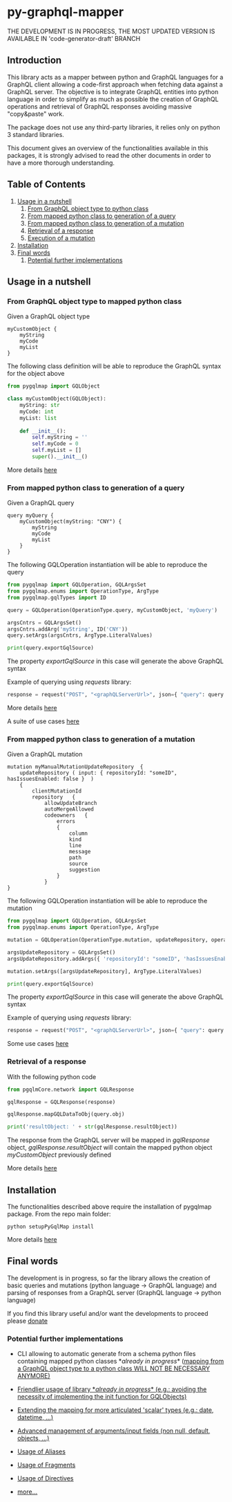# py-graphql-mapper

THE DEVELOPMENT IS IN PROGRESS, THE MOST UPDATED VERSION IS AVAILABLE IN 'code-generator-draft' BRANCH
## Introduction

This library acts as a mapper between python and GraphQL languages for a GraphQL client allowing a code-first approach when fetching data against a GraphQL server.
The objective is to integrate GraphQL entities into python language in order to simplify as much as possible the creation of GraphQL operations and retrieval of GraphQL responses avoiding massive "copy&paste" work.

The package does not use any third-party libraries, it relies only on python 3 standard libraries. 

This document gives an overview of the functionalities available in this packages, it is strongly advised to read the other documents in order to have a more thorough understanding.


## Table of Contents

1. [Usage in a nutshell](#usage-in-a-nutshell)
    1. [From GraphQL object type to python class](#from-graphql-object-type-to-mapped-python-class)
    2. [From mapped python class to generation of a query](#from-mapped-python-class-to-generation-of-a-query)
    2. [From mapped python class to generation of a mutation](#from-mapped-python-class-to-generation-of-a-mutation)
    3. [Retrieval of a response](#retrieval-of-a-response)
    4. [Execution of a mutation](#execution-of-a-mutation)
2. [Installation](#installation)
3. [Final words](#final-words)
    1. [Potential further implementations](#potential-further-implementations)


## Usage in a nutshell

### From GraphQL object type to mapped python class

Given a GraphQL object type

```
myCustomObject {
    myString
    myCode
    myList
}
```

The following class definition will be able to reproduce the GraphQL syntax for the object above

```python
from pygqlmap import GQLObject

class myCustomObject(GQLObject): 
    myString: str
    myCode: int
    myList: list
    
    def __init__():
        self.myString = ''
        self.myCode = 0
        self.myList = []
        super().__init__()
```

More details [here](https://github.com/dapalex/py-graphql-mapper/blob/main/pygqlmap/README.MD#creation-of-a-mappable-python-object)

### From mapped python class to generation of a query

Given a GraphQL query

```
query myQuery {
    myCustomObject(myString: "CNY") {
        myString
        myCode
        myList
    }
}
```

The following GQLOperation instantiation will be able to reproduce the query

```python
from pygqlmap import GQLOperation, GQLArgsSet
from pygqlmap.enums import OperationType, ArgType
from pygqlmap.gqlTypes import ID

query = GQLOperation(OperationType.query, myCustomObject, 'myQuery')

argsCntrs = GQLArgsSet()
argsCntrs.addArg('myString', ID('CNY'))
query.setArgs(argsCntrs, ArgType.LiteralValues)

print(query.exportGqlSource)
```

The property _exportGqlSource_ in this case will generate the above GraphQL syntax

Example of querying using *requests* library:

```python
response = request("POST", "<graphQLServerUrl>", json={ "query": query.exportGqlSource }, headers=<headers>)
```

More details [here](https://github.com/dapalex/py-graphql-mapper/blob/main/pygqlmap/README.MD#gqloperation)

A suite of use cases [here](https://github.com/dapalex/py-graphql-mapper/blob/main/test/README.MD#L23)


### From mapped python class to generation of a mutation

Given a GraphQL mutation

```
mutation myManualMutationUpdateRepository  { 
    updateRepository ( input: { repositoryId: "someID", hasIssuesEnabled: false }  ) 
    { 
        clientMutationId     
        repository   {
            allowUpdateBranch       
            autoMergeAllowed     
            codeowners   { 
                errors   
                { 
                    column     
                    kind     
                    line     
                    message     
                    path     
                    source     
                    suggestion  
                } 
            } 
}
```

The following GQLOperation instantiation will be able to reproduce the mutation

```python
from pygqlmap import GQLOperation, GQLArgsSet
from pygqlmap.enums import OperationType, ArgType

mutation = GQLOperation(OperationType.mutation, updateRepository, operationName='myManualMutationUpdateRepository', logProgress=True)

argsUpdateRepository = GQLArgsSet()
argsUpdateRepository.addArgs({ 'repositoryId': "someID", 'hasIssuesEnabled': False })

mutation.setArgs([argsUpdateRepository], ArgType.LiteralValues)

print(query.exportGqlSource)
```

The property _exportGqlSource_ in this case will generate the above GraphQL syntax

Example of querying using *requests* library:

```python
response = request("POST", "<graphQLServerUrl>", json={ "query": query.exportGqlSource }, headers=<headers>)
```

Some use cases [here](https://github.com/dapalex/py-graphql-mapper/blob/main/test/README.MD#L48)


### Retrieval of a response

With the following python code

```python
from pgqlmCore.network import GQLResponse

gqlResponse = GQLResponse(response)

gqlResponse.mapGQLDataToObj(query.obj)

print('resultObject: ' + str(gqlResponse.resultObject))
```

The response from the GraphQL server will be mapped in _gqlResponse_ object, _gqlResponse.resultObject_ will contain the mapped python object _myCustomObject_ previously defined

More details [here](https://github.com/dapalex/py-graphql-mapper/blob/main/pygqlmap/README.MD#parsing-of-a-response)


## Installation

The functionalities described above require the installation of pygqlmap package. From the repo main folder:

```
python setupPyGqlMap install
```

More details [here](https://github.com/dapalex/py-graphql-mapper/blob/main/pygqlmap/README.MD#installation)



## Final words

The development is in progress, so far the library allows the creation of basic queries and mutations (python language -> GraphQL language) and parsing of responses from a GraphQL server (GraphQL language -> python language)

If you find this library useful and/or want the developments to proceed please [donate](https://github.com/sponsors/dapalex)


### Potential further implementations

* CLI allowing to automatic generate from a schema python files containing mapped python classes \*_already in progress_\* (<u>mapping from a GraphQL object type to a python class WILL NOT BE NECESSARY ANYMORE<u>)

* Friendlier usage of library \*_already in progress_\* (e.g.: avoiding the necessity of implementing the init function for GQLObjects)

* Extending the mapping for more articulated 'scalar' types (e.g.: date, datetime, ...)

* Advanced management of arguments/input fields (non null, default, objects, ...)

* Usage of Aliases

* Usage of Fragments

* Usage of Directives

* more...

